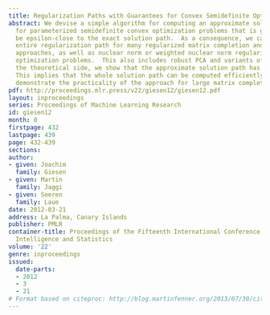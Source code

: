 ```yaml
---
title: Regularization Paths with Guarantees for Convex Semidefinite Optimization
abstract: We devise a simple algorithm for computing an approximate solution path
  for parameterized semidefinite convex optimization problems that is guaranteed to
  be epsilon-close to the exact solution path.  As a consequence, we can compute the
  entire regularization path for many regularized matrix completion and factorization
  approaches, as well as nuclear norm or weighted nuclear norm regularized convex
  optimization problems.  This also includes robust PCA and variants of sparse PCA.  On
  the theoretical side, we show that the approximate solution path has low complexity.
  This implies that the whole solution path can be computed efficiently. Our experiments
  demonstrate the practicality of the approach for large matrix completion problems.
pdf: http://proceedings.mlr.press/v22/giesen12/giesen12.pdf
layout: inproceedings
series: Proceedings of Machine Learning Research
id: giesen12
month: 0
firstpage: 432
lastpage: 439
page: 432-439
sections: 
author:
- given: Joachim
  family: Giesen
- given: Martin
  family: Jaggi
- given: Soeren
  family: Laue
date: 2012-03-21
address: La Palma, Canary Islands
publisher: PMLR
container-title: Proceedings of the Fifteenth International Conference on Artificial
  Intelligence and Statistics
volume: '22'
genre: inproceedings
issued:
  date-parts:
  - 2012
  - 3
  - 21
# Format based on citeproc: http://blog.martinfenner.org/2013/07/30/citeproc-yaml-for-bibliographies/
---
```

